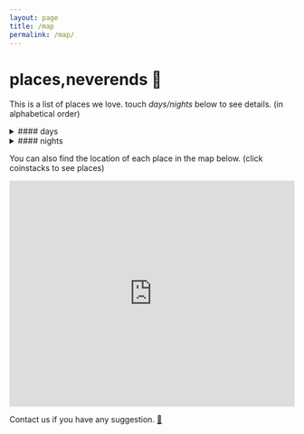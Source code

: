 ```yaml
---
layout: page
title: /map
permalink: /map/
---
```


# places,neverends :round_pushpin:
This is a list of places we love.
touch *days/nights* below to see details. (in alphabetical order)

<details>
<summary> #### days </summary>
<ul>
  {% for member in site.data.safespacesDay %}
  <li>
<font color="red"> {{ member.name }} </font> / <font color="yellow"> {{ member.address }} </font> / <font color="gray"> {{ member.website }} </font>
  </li>
{% endfor %}
</ul>
</details>
  

<details>
<summary> #### nights</summary>
<ul>
{% for member in site.data.safespacesNight %}
  <li>
<font color="green"> {{ member.name }} </font> / <font color="yellow"> {{ member.address }} </font> / <font color="gray"> {{ member.website }} </font>
  </li>
{% endfor %}
</ul>
</details>


You can also find the location of each place in the map below. (click coinstacks to see places)

<iframe width="100%" height="400px" frameborder="0" allowfullscreen src="https://umap.openstreetmap.co/en/map/placesneverends_2508?scaleControl=true&miniMap=false&scrollWheelZoom=true&zoomControl=true&allowEdit=false&moreControl=true&searchControl=true&tilelayersControl=false&embedControl=false&datalayersControl=expanded&onLoadPanel=undefined&captionBar=true&datalayers=5282%2C5281&fullscreenControl=false&locateControl=true&editinosmControl=false&measureControl=false#17/52.51335/13.45708"></iframe>


Contact us if you have any suggestion. <a href="https://commaneverends.github.io/contact" target="_blank">:speech_balloon:</a>
